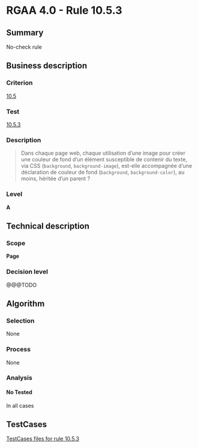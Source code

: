 # RGAA 4.0 - Rule 10.5.3

## Summary
No-check rule


## Business description

### Criterion
[10.5](https://www.numerique.gouv.fr/publications/rgaa-accessibilite/methode/criteres/#crit-10-5)

### Test
[10.5.3](https://www.numerique.gouv.fr/publications/rgaa-accessibilite/methode/criteres/#test-10-5-3)

### Description
> Dans chaque page web, chaque utilisation d’une image pour créer une couleur de fond d’un élément susceptible de contenir du texte, via CSS (`background`, `background-image`), est-elle accompagnée d’une déclaration de couleur de fond (`background`, `background-color`), au moins, héritée d’un parent ?

### Level
**A**


## Technical description

### Scope
**Page**

### Decision level
@@@TODO


## Algorithm

### Selection
None

### Process
None

### Analysis

#### No Tested
In all cases


##  TestCases

[TestCases files for rule 10.5.3](https://gitlab.com/asqatasun/Asqatasun/-/tree/v5/rules/rules-rgaa4.0/src/test/resources/testcases/rgaa40//Rgaa40Rule100503/)


